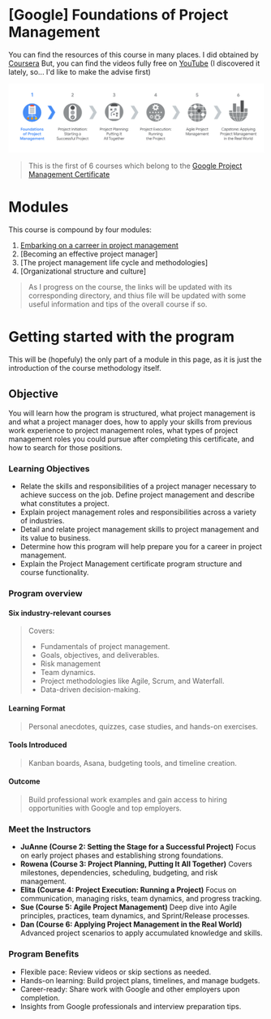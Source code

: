 # [Google] Foundations of Project Management

You can find the resources of this course in many places. I did obtained by [Coursera](https://www.coursera.org/learn/project-management-foundations/) But, you can find the videos fully free on [YouTube](https://www.youtube.com/watch?v=rck3MnC7OXA&list=PLTZYG7bZ1u6puLWxUtqAjZkIB4dB_JFzk) (I discovered it lately, so... I'd like to make the advise first)

![Course Series of Google Project Management Certificate](image.png)
> This is the first of 6 courses which belong to the [Google Project Management Certificate](https://www.coursera.org/professional-certificates/google-project-management)

# Modules

This course is compound by four modules:
1. [Embarking on a carreer in project management](./module%201/)
2. [Becoming an effective project manager]
3. [The project management life cycle and methodologies]
4. [Organizational structure and culture]

> As I progress on the course, the links will be updated with its corresponding directory, and thius file will be updated with some useful information and tips of the overall course if so.

# Getting started with the program

This will be (hopefuly) the only part of a module in this page, as it is just the introduction of the course methodology itself.

## Objective

You will learn how the program is structured, what project management is and what a project manager does, how to apply your skills from previous work experience to project management roles, what types of project management roles you could pursue after completing this certificate, and how to search for those positions.

### Learning Objectives

- Relate the skills and responsibilities of a project manager necessary to achieve success on the job.
Define project management and describe what constitutes a project.
- Explain project management roles and responsibilities across a variety of industries.
- Detail and relate project management skills to project management and its value to business.
- Determine how this program will help prepare you for a career in project management.
- Explain the Project Management certificate program structure and course functionality.

### Program overview
#### Six industry-relevant courses
> Covers:
> - Fundamentals of project management.
> - Goals, objectives, and deliverables.
> - Risk management 
> - Team dynamics.
> - Project methodologies like Agile, Scrum, and Waterfall.
> - Data-driven decision-making.

#### Learning Format
> Personal anecdotes, quizzes, case studies, and hands-on exercises.
#### Tools Introduced
> Kanban boards, Asana, budgeting tools, and timeline creation.
#### Outcome
> Build professional work examples and gain access to hiring opportunities with Google and top employers.

### Meet the Instructors
- **JuAnne (Course 2: Setting the Stage for a Successful Project)** Focus on early project phases and establishing strong foundations.
- **Rowena (Course 3: Project Planning, Putting It All Together)** Covers milestones, dependencies, scheduling, budgeting, and risk management.
- **Elita (Course 4: Project Execution: Running a Project)** Focus on communication, managing risks, team dynamics, and progress tracking.
- **Sue (Course 5: Agile Project Management)** Deep dive into Agile principles, practices, team dynamics, and Sprint/Release processes.
- **Dan (Course 6: Applying Project Management in the Real World)** Advanced project scenarios to apply accumulated knowledge and skills.

### Program Benefits
- Flexible pace: Review videos or skip sections as needed.
- Hands-on learning: Build project plans, timelines, and manage budgets.
- Career-ready: Share work with Google and other employers upon completion.
- Insights from Google professionals and interview preparation tips.
